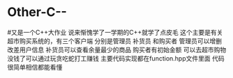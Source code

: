# Other-C--
#又是一个C++大作业
说来惭愧学了一学期的C++就学了点皮毛
这个主要是有关超市购买系统的，有三个客户端 分别是管理员 补货员 和购买者
管理员可以增删改差用户信息
补货员可以查看余量最少的商品
购买者有初始金额 可以去超市购物 没钱了可以通过玩贪吃蛇打工赚钱
主要代码实现都在function.hpp文件里面 代码很简单相信都能看懂
